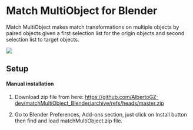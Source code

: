 # Match MultiObject for Blender
Match MultiObject makes match transformations on multiple objects by paired objects given a first selection list for the origin objects and second selection list to target objects. 

<img src="https://github.com/AlbertoGZ-dev/matchMultiObject_Blender/blob/master/matchMultiObject.png"></img>

## Setup

#### Manual installation

1. Download zip file from here:
https://github.com/AlbertoGZ-dev/matchMultiObject_Blender/archive/refs/heads/master.zip

2. Go to Blender Preferences, Add-ons section, just click on Install button then find and load matchMultiObject.zip file.